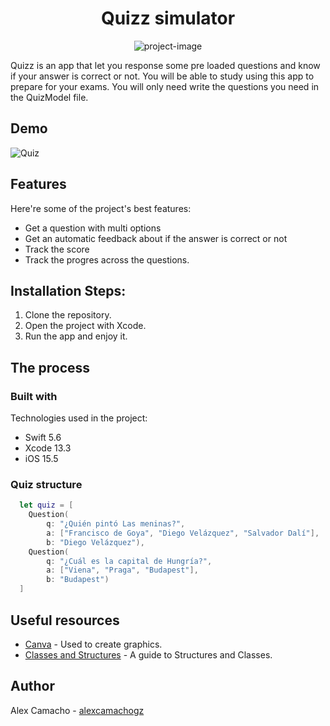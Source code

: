 <h1 align="center" id="title">Quizz simulator</h1>

<p align="center"><img src="https://socialify.git.ci/alexcamachogz/quizz-multioption/image?language=1&amp;name=1&amp;owner=1&amp;pattern=Solid&amp;theme=Dark" alt="project-image"></p>

<p id="description">Quizz is an app that let you response some pre loaded questions and know if your answer is correct or not. You will be able to study using this app to prepare for your exams. You will only need write the questions you need in the QuizModel file.</p>

## Demo

![Quiz](https://media.giphy.com/media/pwVeGTcr39AErOnBOU/giphy.gif)
  
## Features

Here're some of the project's best features:

*   Get a question with multi options
*   Get an automatic feedback about if the answer is correct or not
*   Track the score
*   Track the progres across the questions.

## Installation Steps:

1. Clone the repository.
2. Open the project with Xcode.
3. Run the app and enjoy it.

## The process 
### Built with

Technologies used in the project:

*   Swift 5.6
*   Xcode 13.3
*   iOS 15.5

### Quiz structure
``` Swift
  let quiz = [
    Question(
        q: "¿Quién pintó Las meninas?",
        a: ["Francisco de Goya", "Diego Velázquez", "Salvador Dalí"],
        b: "Diego Velázquez"),
    Question(
        q: "¿Cuál es la capital de Hungría?",
        a: ["Viena", "Praga", "Budapest"],
        b: "Budapest")
  ]
```

## Useful resources

* [Canva](https://www.canva.com) - Used to create graphics.
* [Classes and Structures](https://docs.swift.org/swift-book/LanguageGuide/ClassesAndStructures.html) - A guide to Structures and Classes.

## Author

Alex Camacho - [alexcamachogz](https://twitter.com/alexcamachogz)